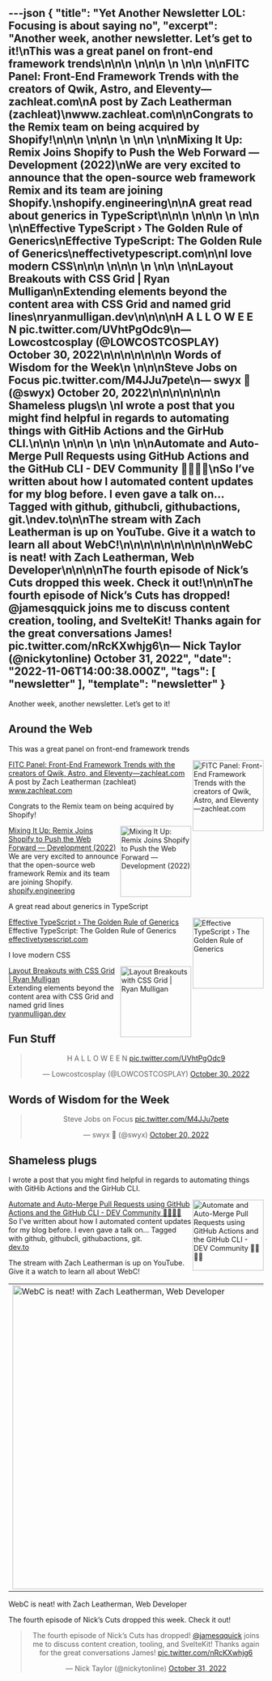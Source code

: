 ---json
{
  "title": "Yet Another Newsletter LOL: Focusing is about saying no",
  "excerpt": "Another week, another newsletter. Let’s get to it!\nThis was a great panel on front-end framework trends\n\n\n          \n\n\n \n          \n\n          \n\nFITC Panel: Front-End Framework Trends with the creators of Qwik, Astro, and Eleventy—zachleat.com\nA post by Zach Leatherman (zachleat)\nwww.zachleat.com\n\nCongrats to the Remix team on being acquired by Shopify!\n\n\n          \n\n\n \n          \n\n          \n\nMixing It Up: Remix Joins Shopify to Push the Web Forward — Development (2022)\nWe are very excited to announce that the open-source web framework Remix and its team are joining Shopify.\nshopify.engineering\n\nA great read about generics in TypeScript\n\n\n          \n\n\n \n          \n\n          \n\nEffective TypeScript › The Golden Rule of Generics\nEffective TypeScript: The Golden Rule of Generics\neffectivetypescript.com\n\nI love modern CSS\n\n\n          \n\n\n \n          \n\n          \n\nLayout Breakouts with CSS Grid | Ryan Mulligan\nExtending elements beyond the content area with CSS Grid and named grid lines\nryanmulligan.dev\n\n\n\nH A L L O W E E N pic.twitter.com/UVhtPgOdc9\n— Lowcostcosplay (@LOWCOSTCOSPLAY) October 30, 2022\n\n\n\n\n\n\n      Words of Wisdom for the Week\n    \n\n\nSteve Jobs on Focus pic.twitter.com/M4JJu7pete\n— swyx 🗽 (@swyx) October 20, 2022\n\n\n\n\n\n\n      Shameless plugs\n    \nI wrote a post that you might find helpful in regards to automating things with GitHib Actions and the GirHub CLI.\n\n\n          \n\n\n \n          \n\n          \n\nAutomate and Auto-Merge Pull Requests using GitHub Actions and the GitHub CLI - DEV Community 👩‍💻👨‍💻\nSo I’ve written about how I automated content updates for my blog before. I even gave a talk on… Tagged with github, githubcli, githubactions, git.\ndev.to\n\nThe stream with Zach Leatherman is up on YouTube. Give it a watch to learn all about WebC!\n\n\n\n\n\n\n\n\n\nWebC is neat! with Zach Leatherman, Web Developer\n\n\n\nThe fourth episode of Nick’s Cuts dropped this week. Check it out!\n\n\nThe fourth episode of Nick’s Cuts has dropped! @jamesqquick joins me to discuss content creation, tooling, and SvelteKit! Thanks again for the great conversations James! pic.twitter.com/nRcKXwhjg6\n— Nick Taylor (@nickytonline) October 31, 2022",
  "date": "2022-11-06T14:00:38.000Z",
  "tags": [
    "newsletter"
  ],
  "template": "newsletter"
}
---

<p>Another week, another newsletter. Let’s get to it!</p>

<h2>
      Around the Web
    </h2>

<p>This was a great panel on front-end framework trends</p>

<tr><td align="left" ><div >
<!--[if mso]>
          <table border="0" cellpadding="0" cellspacing="0" width="140" align="right" ><tr><td >
          <![endif]-->
<a href="https://www.zachleat.com/web/fitc-framework-trends/?utm_campaign=Yet%20Another%20Newsletter%20LOL&amp;utm_medium=email&amp;utm_source=Revue%20newsletter"  target="_blank">
<img align="right" alt="FITC Panel: Front-End Framework Trends with the creators of Qwik, Astro, and Eleventy—zachleat.com" class="link-image" height="140" src="https://s3.amazonaws.com/revue/items/images/018/809/658/thumb/_x202210_6?1666969244"  width="140"/>
</a> <!--[if mso]>
          </td></tr></table>
          <![endif]-->
<div>
<div class="link-title" ><a href="https://www.zachleat.com/web/fitc-framework-trends/?utm_campaign=Yet%20Another%20Newsletter%20LOL&amp;utm_medium=email&amp;utm_source=Revue%20newsletter"  target="_blank">FITC Panel: Front-End Framework Trends with the creators of Qwik, Astro, and Eleventy—zachleat.com</a></div>
<div class="serif small-text link-description" ><div class="revue-p" >A post by Zach Leatherman (zachleat)</div>
</div>
<div class="link-url" ><a href="https://www.zachleat.com/web/fitc-framework-trends/?utm_campaign=Yet%20Another%20Newsletter%20LOL&amp;utm_medium=email&amp;utm_source=Revue%20newsletter"  target="_blank">www.zachleat.com</a></div>
</div>
</div></td></tr>

<p>Congrats to the Remix team on being acquired by Shopify!</p>

<tr><td align="left" ><div >
<!--[if mso]>
          <table border="0" cellpadding="0" cellspacing="0" width="140" align="right" ><tr><td >
          <![endif]-->
<a href="https://shopify.engineering/remix-joins-shopify?utm_campaign=Yet%20Another%20Newsletter%20LOL&amp;utm_medium=email&amp;utm_source=Revue%20newsletter"  target="_blank">
<img align="right" alt="Mixing It Up: Remix Joins Shopify to Push the Web Forward — Development (2022)" class="link-image" height="140" src="https://s3.amazonaws.com/revue/items/images/018/856/656/thumb/ShopifyEng_BlogIllustration_RemixJoinesShopify.jpg?1667225827"  width="140"/>
</a> <!--[if mso]>
          </td></tr></table>
          <![endif]-->
<div>
<div class="link-title" ><a href="https://shopify.engineering/remix-joins-shopify?utm_campaign=Yet%20Another%20Newsletter%20LOL&amp;utm_medium=email&amp;utm_source=Revue%20newsletter"  target="_blank">Mixing It Up: Remix Joins Shopify to Push the Web Forward — Development (2022)</a></div>
<div class="serif small-text link-description" ><div class="revue-p" >We are very excited to announce that the open-source web framework Remix and its team are joining Shopify.</div>
</div>
<div class="link-url" ><a href="https://shopify.engineering/remix-joins-shopify?utm_campaign=Yet%20Another%20Newsletter%20LOL&amp;utm_medium=email&amp;utm_source=Revue%20newsletter"  target="_blank">shopify.engineering</a></div>
</div>
</div></td></tr>

<p>A great read about generics in TypeScript</p>

<tr><td align="left" ><div >
<!--[if mso]>
          <table border="0" cellpadding="0" cellspacing="0" width="140" align="right" ><tr><td >
          <![endif]-->
<a href="https://effectivetypescript.com/2020/08/12/generics-golden-rule/?utm_campaign=Yet%20Another%20Newsletter%20LOL&amp;utm_medium=email&amp;utm_source=Revue%20newsletter"  target="_blank">
<img align="right" alt="Effective TypeScript › The Golden Rule of Generics" class="link-image" height="140" src="https://s3.amazonaws.com/revue/items/images/018/856/718/thumb/cover.jpg?1667226042"  width="140"/>
</a> <!--[if mso]>
          </td></tr></table>
          <![endif]-->
<div>
<div class="link-title" ><a href="https://effectivetypescript.com/2020/08/12/generics-golden-rule/?utm_campaign=Yet%20Another%20Newsletter%20LOL&amp;utm_medium=email&amp;utm_source=Revue%20newsletter"  target="_blank">Effective TypeScript › The Golden Rule of Generics</a></div>
<div class="serif small-text link-description" ><div class="revue-p" >Effective TypeScript: The Golden Rule of Generics</div>
</div>
<div class="link-url" ><a href="https://effectivetypescript.com/2020/08/12/generics-golden-rule/?utm_campaign=Yet%20Another%20Newsletter%20LOL&amp;utm_medium=email&amp;utm_source=Revue%20newsletter"  target="_blank">effectivetypescript.com</a></div>
</div>
</div></td></tr>

<p>I love modern CSS</p>

<tr><td align="left" ><div >
<!--[if mso]>
          <table border="0" cellpadding="0" cellspacing="0" width="140" align="right" ><tr><td >
          <![endif]-->
<a href="https://ryanmulligan.dev/blog/layout-breakouts/?utm_campaign=Yet%20Another%20Newsletter%20LOL&amp;utm_medium=email&amp;utm_source=Revue%20newsletter"  target="_blank">
<img align="right" alt="Layout Breakouts with CSS Grid | Ryan Mulligan" class="link-image" height="140" src="https://s3.amazonaws.com/revue/items/images/018/778/397/thumb/layout-breakouts-css-grid.png?1666824902"  width="140"/>
</a> <!--[if mso]>
          </td></tr></table>
          <![endif]-->
<div>
<div class="link-title" ><a href="https://ryanmulligan.dev/blog/layout-breakouts/?utm_campaign=Yet%20Another%20Newsletter%20LOL&amp;utm_medium=email&amp;utm_source=Revue%20newsletter"  target="_blank">Layout Breakouts with CSS Grid | Ryan Mulligan</a></div>
<div class="serif small-text link-description" ><div class="revue-p" >Extending elements beyond the content area with CSS Grid and named grid lines</div>
</div>
<div class="link-url" ><a href="https://ryanmulligan.dev/blog/layout-breakouts/?utm_campaign=Yet%20Another%20Newsletter%20LOL&amp;utm_medium=email&amp;utm_source=Revue%20newsletter"  target="_blank">ryanmulligan.dev</a></div>
</div>
</div></td></tr>

<h2>
      Fun Stuff
    </h2>

<p><html><body><div><blockquote align="center" class="twitter-tweet" data-dnt="true"><p dir="ltr" lang="en">H A L L O W E E N <a href="https://t.co/UVhtPgOdc9">pic.twitter.com/UVhtPgOdc9</a></p>— Lowcostcosplay (@LOWCOSTCOSPLAY) <a href="https://twitter.com/LOWCOSTCOSPLAY/status/1586696155630800899?ref_src=twsrc%5Etfw">October 30, 2022</a></blockquote></p>
<script async="" charset="utf-8" src="https://platform.twitter.com/widgets.js"></script>
<p></div></body></html></p>
<h2>
      Words of Wisdom for the Week
    </h2>

<p><html><body><div><blockquote align="center" class="twitter-tweet" data-dnt="true"><p dir="ltr" lang="en">Steve Jobs on Focus <a href="https://t.co/M4JJu7pete">pic.twitter.com/M4JJu7pete</a></p>— swyx 🗽 (@swyx) <a href="https://twitter.com/swyx/status/1583228023167647744?ref_src=twsrc%5Etfw">October 20, 2022</a></blockquote></p>
<script async="" charset="utf-8" src="https://platform.twitter.com/widgets.js"></script>
<p></div></body></html></p>
<h2>
      Shameless plugs
    </h2>

<p>I wrote a post that you might find helpful in regards to automating things with GitHib Actions and the GirHub CLI.</p>

<tr><td align="left" ><div >
<!--[if mso]>
          <table border="0" cellpadding="0" cellspacing="0" width="140" align="right" ><tr><td >
          <![endif]-->
<a href="https://dev.to/nickytonline/automate-and-merge-pull-requests-using-github-actions-and-the-github-cli-4lo6?utm_campaign=Yet%20Another%20Newsletter%20LOL&amp;utm_medium=email&amp;utm_source=Revue%20newsletter"  target="_blank">
<img align="right" alt="Automate and Auto-Merge Pull Requests using GitHub Actions and the GitHub CLI - DEV Community 👩‍💻👨‍💻" class="link-image" height="140" src="https://s3.amazonaws.com/revue/items/images/018/958/825/thumb/n5zbeeuatd9c42b1etvc.jpg?1667712283"  width="140"/>
</a> <!--[if mso]>
          </td></tr></table>
          <![endif]-->
<div>
<div class="link-title" ><a href="https://dev.to/nickytonline/automate-and-merge-pull-requests-using-github-actions-and-the-github-cli-4lo6?utm_campaign=Yet%20Another%20Newsletter%20LOL&amp;utm_medium=email&amp;utm_source=Revue%20newsletter"  target="_blank">Automate and Auto-Merge Pull Requests using GitHub Actions and the GitHub CLI - DEV Community 👩‍💻👨‍💻</a></div>
<div class="serif small-text link-description" ><div class="revue-p" >So I’ve written about how I automated content updates for my blog before. I even gave a talk on… Tagged with github, githubcli, githubactions, git.</div>
</div>
<div class="link-url" ><a href="https://dev.to/nickytonline/automate-and-merge-pull-requests-using-github-actions-and-the-github-cli-4lo6?utm_campaign=Yet%20Another%20Newsletter%20LOL&amp;utm_medium=email&amp;utm_source=Revue%20newsletter"  target="_blank">dev.to</a></div>
</div>
</div></td></tr>

<p>The stream with Zach Leatherman is up on YouTube. Give it a watch to learn all about WebC!</p>

<tbody><tr><td align="center" ><table align="center" border="0" cellpadding="0" cellspacing="0" role="presentation" ><tbody><tr><td >
<a href="https://www.youtube.com/watch?utm_campaign=Yet%20Another%20Newsletter%20LOL&amp;utm_medium=email&amp;utm_source=Revue%20newsletter&amp;v=UqfU0L4KqRM" target="_blank">
<img alt="WebC is neat! with Zach Leatherman, Web Developer" height="auto" src="https://s3.amazonaws.com/revue/items/images/018/932/789/mail/maxresdefault.jpg?1667567869"  title="WebC is neat! with Zach Leatherman, Web Developer" width="600"/>
</a></td></tr></tbody></table></td></tr><tr><td align="center" ><div >WebC is neat! with Zach Leatherman, Web Developer</div></td></tr></tbody>

<p>The fourth episode of Nick’s Cuts dropped this week. Check it out!</p>

<p><html><body><div><blockquote align="center" class="twitter-tweet" data-dnt="true"><p dir="ltr" lang="en">The fourth episode of Nick’s Cuts has dropped! <a href="https://twitter.com/jamesqquick?ref_src=twsrc%5Etfw">@jamesqquick</a> joins me to discuss content creation, tooling, and SvelteKit! Thanks again for the great conversations James! <a href="https://t.co/nRcKXwhjg6">pic.twitter.com/nRcKXwhjg6</a></p>— Nick Taylor (@nickytonline) <a href="https://twitter.com/nickytonline/status/1587209360857595910?ref_src=twsrc%5Etfw">October 31, 2022</a></blockquote></p>
<script async="" charset="utf-8" src="https://platform.twitter.com/widgets.js"></script>
<p></div></body></html></p>
